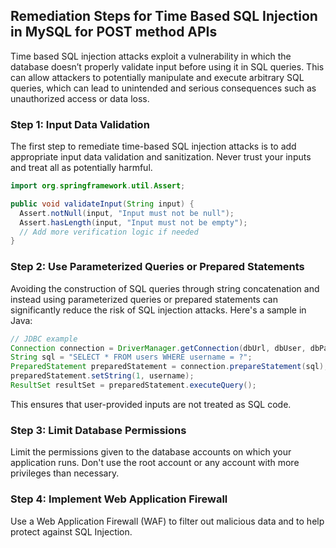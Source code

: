 

## Remediation Steps for Time Based SQL Injection in MySQL for POST method APIs

Time based SQL injection attacks exploit a vulnerability in which the database doesn’t properly validate input before using it in SQL queries. This can allow attackers to potentially manipulate and execute arbitrary SQL queries, which can lead to unintended and serious consequences such as unauthorized access or data loss.

### Step 1: Input Data Validation
The first step to remediate time-based SQL injection attacks is to add appropriate input data validation and sanitization. Never trust your inputs and treat all as potentially harmful.
```java
import org.springframework.util.Assert;

public void validateInput(String input) {
  Assert.notNull(input, "Input must not be null");
  Assert.hasLength(input, "Input must not be empty");
  // Add more verification logic if needed
}
```
### Step 2: Use Parameterized Queries or Prepared Statements
Avoiding the construction of SQL queries through string concatenation and instead using parameterized queries or prepared statements can significantly reduce the risk of SQL injection attacks. Here's a sample in Java:

```java
// JDBC example
Connection connection = DriverManager.getConnection(dbUrl, dbUser, dbPassword);
String sql = "SELECT * FROM users WHERE username = ?";
PreparedStatement preparedStatement = connection.prepareStatement(sql);
preparedStatement.setString(1, username);
ResultSet resultSet = preparedStatement.executeQuery();
```
This ensures that user-provided inputs are not treated as SQL code.

### Step 3: Limit Database Permissions
Limit the permissions given to the database accounts on which your application runs. Don't use the root account or any account with more privileges than necessary. 


### Step 4: Implement Web Application Firewall
Use a Web Application Firewall (WAF) to filter out malicious data and to help protect against SQL Injection.
